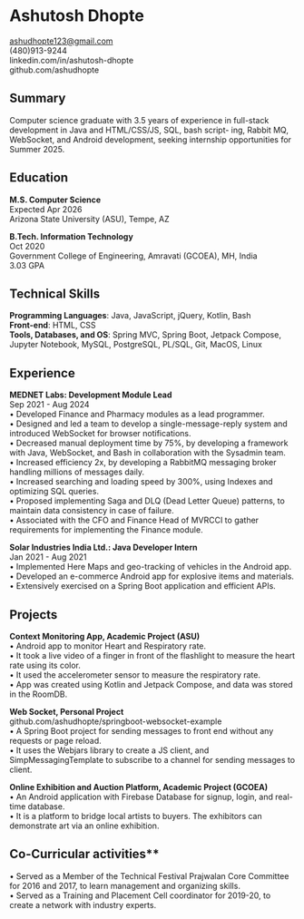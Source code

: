 # Ashutosh Dhopte
ashudhopte123@gmail.com  
(480)913-9244  
linkedin.com/in/ashutosh-dhopte  
github.com/ashudhopte  

## Summary
Computer science graduate with 3.5 years of experience in full-stack development in Java and HTML/CSS/JS, SQL, bash script-
ing, Rabbit MQ, WebSocket, and Android development, seeking internship opportunities for Summer 2025.

## Education

**M.S. Computer Science**  
Expected Apr 2026  
Arizona State University (ASU), Tempe, AZ    

**B.Tech. Information Technology**  
Oct 2020  
Government College of Engineering, Amravati (GCOEA), MH, India   
3.03 GPA    

## Technical Skills
**Programming Languages**: Java, JavaScript, jQuery, Kotlin, Bash  
**Front-end**: HTML, CSS  
**Tools, Databases, and OS**: Spring MVC, Spring Boot, Jetpack Compose, Jupyter Notebook, MySQL, PostgreSQL, PL/SQL, Git,
MacOS, Linux  

## Experience

**MEDNET Labs: Development Module Lead**  
Sep 2021 - Aug 2024  
• Developed Finance and Pharmacy modules as a lead programmer.  
• Designed and led a team to develop a single-message-reply system and introduced WebSocket for browser notifications.  
• Decreased manual deployment time by 75%, by developing a framework with Java, WebSocket, and Bash in collaboration
with the Sysadmin team.  
• Increased efficiency 2x, by developing a RabbitMQ messaging broker handling millions of messages daily.  
• Increased searching and loading speed by 300%, using Indexes and optimizing SQL queries.  
• Proposed implementing Saga and DLQ (Dead Letter Queue) patterns, to maintain data consistency in case of failure.  
• Associated with the CFO and Finance Head of MVRCCI to gather requirements for implementing the Finance module.  
  
**Solar Industries India Ltd.: Java Developer Intern**  
Jan 2021 - Aug 2021  
• Implemented Here Maps and geo-tracking of vehicles in the Android app.  
• Developed an e-commerce Android app for explosive items and materials.  
• Extensively exercised on a Spring Boot application and efficient APIs.  

## Projects

**Context Monitoring App, Academic Project (ASU)**  
• Android app to monitor Heart and Respiratory rate.  
• It took a live video of a finger in front of the flashlight to measure the heart rate using its color.  
• It used the accelerometer sensor to measure the respiratory rate.  
• App was created using Kotlin and Jetpack Compose, and data was stored in the RoomDB.  

**Web Socket, Personal Project**  
github.com/ashudhopte/springboot-websocket-example  
• A Spring Boot project for sending messages to front end without any requests or page reload.  
• It uses the Webjars library to create a JS client, and SimpMessagingTemplate to subscribe to a channel for sending messages
to client.  

**Online Exhibition and Auction Platform, Academic Project (GCOEA)**  
• An Android application with Firebase Database for signup, login, and real-time database.  
• It is a platform to bridge local artists to buyers. The exhibitors can demonstrate art via an online exhibition.  

## Co-Curricular activities**
• Served as a Member of the Technical Festival Prajwalan Core Committee for 2016 and 2017, to learn management and
organizing skills.  
• Served as a Training and Placement Cell coordinator for 2019-20, to create a network with industry experts.
